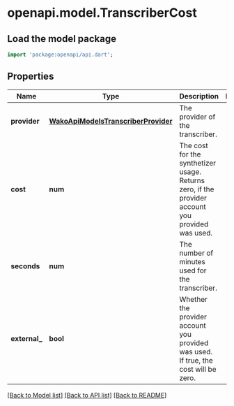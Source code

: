 # openapi.model.TranscriberCost

## Load the model package
```dart
import 'package:openapi/api.dart';
```

## Properties
Name | Type | Description | Notes
------------ | ------------- | ------------- | -------------
**provider** | [**WakoApiModelsTranscriberProvider**](WakoApiModelsTranscriberProvider.md) | The provider of the transcriber. | 
**cost** | **num** | The cost for the synthetizer usage. Returns zero, if the provider account you provided was used. | 
**seconds** | **num** | The number of minutes used for the transcriber. | 
**external_** | **bool** | Whether the provider account you provided was used. If true, the cost will be zero. | 

[[Back to Model list]](../README.md#documentation-for-models) [[Back to API list]](../README.md#documentation-for-api-endpoints) [[Back to README]](../README.md)


